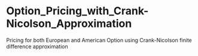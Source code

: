 # Option_Pricing_with_Crank-Nicolson_Approximation
Pricing for both European and American Option using Crank-Nicolson finite difference approximation
